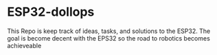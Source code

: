 # ESP32-dollops
This Repo is keep track of ideas, tasks, and solutions to the ESP32. The goal is become decent with the EPS32 so the road to robotics becomes achieveable 
